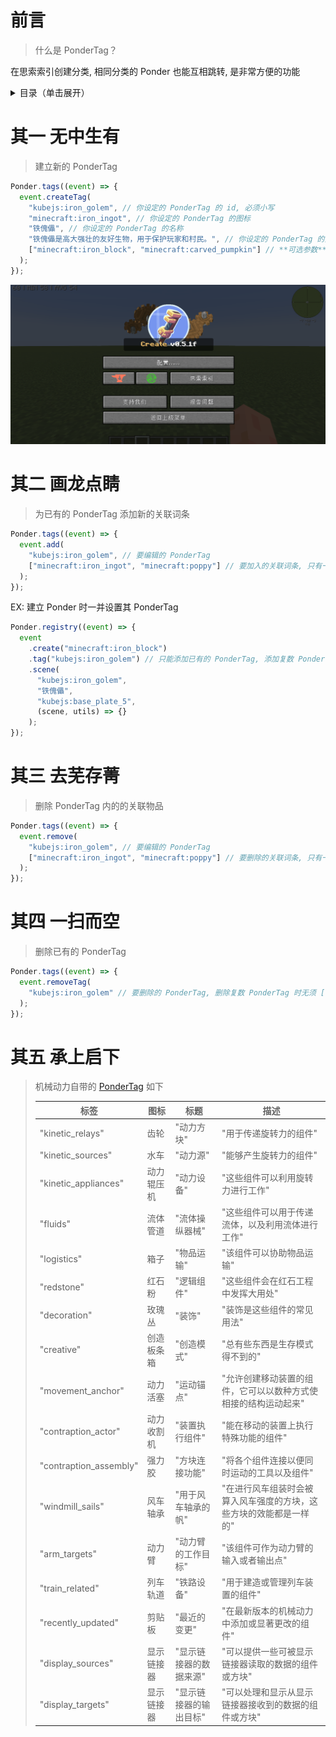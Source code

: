 # 前言

> 什么是 PonderTag？

在思索索引创建分类, 相同分类的 Ponder 也能互相跳转, 是非常方便的功能

<details>
  <summary>目录（单击展开）</summary>

1. [前言](#前言)
2. [建立新的 PonderTag](#其一-无中生有)
3. [为已有的 PonderTag 添加新的关联词条](#其二-画龙点睛)
4. [删除 PonderTag 内的的关联物品](#其三-去芜存菁)
5. [删除已有的 PonderTag](#其四-一扫而空)
6. [机械动力自带的 PonderTag](#其五-承上启下)
</details>

# 其一 无中生有

> 建立新的 PonderTag

```js
Ponder.tags((event) => {
  event.createTag(
    "kubejs:iron_golem", // 你设定的 PonderTag 的 id, 必须小写
    "minecraft:iron_ingot", // 你设定的 PonderTag 的图标
    "铁傀儡", // 你设定的 PonderTag 的名称
    "铁傀儡是高大强壮的友好生物，用于保护玩家和村民。", // 你设定的 PonderTag 的介绍
    ["minecraft:iron_block", "minecraft:carved_pumpkin"] // **可选参数** 你设定的 PonderTag 的关联词条, 只有一个时也能不用 [ ]
  );
});
```

![图片](kubejs/assets/images/PonderTag示例.gif)

# 其二 画龙点睛

> 为已有的 PonderTag 添加新的关联词条

```js
Ponder.tags((event) => {
  event.add(
    "kubejs:iron_golem", // 要编辑的 PonderTag
    ["minecraft:iron_ingot", "minecraft:poppy"] // 要加入的关联词条, 只有一个时也能不用 [ ]
  );
});
```

EX: 建立 Ponder 时一并设置其 PonderTag

```js
Ponder.registry((event) => {
  event
    .create("minecraft:iron_block")
    .tag("kubejs:iron_golem") // 只能添加已有的 PonderTag, 添加复数 PonderTag 时无须 [ ],  用逗号隔开 PonderTag 即可
    .scene(
      "kubejs:iron_golem",
      "铁傀儡",
      "kubejs:base_plate_5",
      (scene, utils) => {}
    );
});
```

# 其三 去芜存菁

> 删除 PonderTag 内的的关联物品

```js
Ponder.tags((event) => {
  event.remove(
    "kubejs:iron_golem", // 要编辑的 PonderTag
    ["minecraft:iron_ingot", "minecraft:poppy"] // 要删除的关联词条, 只有一个时也能不用 [ ]
  );
});
```

# 其四 一扫而空

> 删除已有的 PonderTag

```js
Ponder.tags((event) => {
  event.removeTag(
    "kubejs:iron_golem" // 要删除的 PonderTag, 删除复数 PonderTag 时无须 [ ],  用逗号隔开 PonderTag 即可
  );
});
```

# 其五 承上启下

> 机械动力自带的 [PonderTag](https://github.com/Creators-of-Create/Create/blob/mc1.18/dev/src/main/java/com/simibubi/create/infrastructure/ponder/AllPonderTags.java) 如下
>
> | 标签                   | 图标       | 标题                   | 描述                                                               |
> | ---------------------- | ---------- | ---------------------- | ------------------------------------------------------------------ |
> | "kinetic_relays"       | 齿轮       | "动力方块"             | "用于传递旋转力的组件"                                             |
> | "kinetic_sources"      | 水车       | "动力源"               | "能够产生旋转力的组件"                                             |
> | "kinetic_appliances"   | 动力辊压机 | "动力设备"             | "这些组件可以利用旋转力进行工作"                                   |
> | "fluids"               | 流体管道   | "流体操纵器械"         | "这些组件可以用于传递流体，以及利用流体进行工作"                   |
> | "logistics"            | 箱子       | "物品运输"             | "该组件可以协助物品运输"                                           |
> | "redstone"             | 红石粉     | "逻辑组件"             | "这些组件会在红石工程中发挥大用处"                                 |
> | "decoration"           | 玫瑰丛     | "装饰"                 | "装饰是这些组件的常见用法"                                         |
> | "creative"             | 创造板条箱 | "创造模式"             | "总有些东西是生存模式得不到的"                                     |
> | "movement_anchor"      | 动力活塞   | "运动锚点"             | "允许创建移动装置的组件，它可以以数种方式使相接的结构运动起来"     |
> | "contraption_actor"    | 动力收割机 | "装置执行组件"         | "能在移动的装置上执行特殊功能的组件"                               |
> | "contraption_assembly" | 强力胶     | "方块连接功能"         | "将各个组件连接以便同时运动的工具以及组件"                         |
> | "windmill_sails"       | 风车轴承   | "用于风车轴承的帆"     | "在进行风车组装时会被算入风车强度的方块，这些方块的效能都是一样的" |
> | "arm_targets"          | 动力臂     | "动力臂的工作目标"     | "该组件可作为动力臂的输入或者输出点"                               |
> | "train_related"        | 列车轨道   | "铁路设备"             | "用于建造或管理列车装置的组件"                                     |
> | "recently_updated"     | 剪贴板     | "最近的变更"           | "在最新版本的机械动力中添加或显著更改的组件"                       |
> | "display_sources"      | 显示链接器 | "显示链接器的数据来源" | "可以提供一些可被显示链接器读取的数据的组件或方块"                 |
> | "display_targets"      | 显示链接器 | "显示链接器的输出目标" | "可以处理和显示从显示链接器接收到的数据的组件或方块"               |
